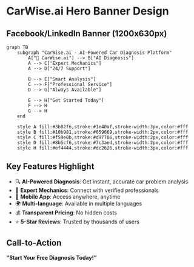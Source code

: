 # CarWise.ai Hero Banner Design

## Facebook/LinkedIn Banner (1200x630px)

```mermaid
graph TB
    subgraph "CarWise.ai - AI-Powered Car Diagnosis Platform"
        A["🚗 CarWise.ai"] --> B["AI Diagnosis"]
        A --> C["Expert Mechanics"]
        A --> D["24/7 Support"]
        
        B --> E["Smart Analysis"]
        C --> F["Professional Service"]
        D --> G["Always Available"]
        
        E --> H["Get Started Today"]
        F --> H
        G --> H
    end
    
    style A fill:#3b82f6,stroke:#1e40af,stroke-width:3px,color:#fff
    style B fill:#10b981,stroke:#059669,stroke-width:2px,color:#fff
    style C fill:#f59e0b,stroke:#d97706,stroke-width:2px,color:#fff
    style D fill:#8b5cf6,stroke:#7c3aed,stroke-width:2px,color:#fff
    style H fill:#ef4444,stroke:#dc2626,stroke-width:3px,color:#fff
```

## Key Features Highlight
- 🔍 **AI-Powered Diagnosis**: Get instant, accurate car problem analysis
- 🔧 **Expert Mechanics**: Connect with verified professionals
- 📱 **Mobile App**: Access anywhere, anytime
- 🌍 **Multi-language**: Available in multiple languages
- 💰 **Transparent Pricing**: No hidden costs
- ⭐ **5-Star Reviews**: Trusted by thousands of users

## Call-to-Action
**"Start Your Free Diagnosis Today!"**





